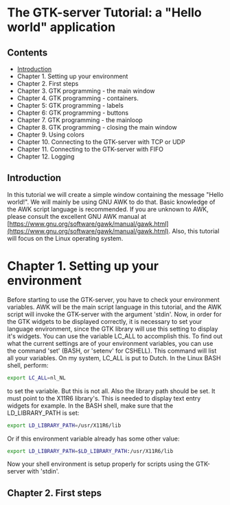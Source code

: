 # The GTK-server Tutorial: a "Hello world" application

## Contents

* [Introduction](#introduction)
* Chapter 1. Setting up your environment
* Chapter 2. First steps
* Chapter 3. GTK programming - the main window
* Chapter 4. GTK programming - containers.
* Chapter 5: GTK programming - labels
* Chapter 6: GTK programming - buttons
* Chapter 7. GTK programming - the mainloop
* Chapter 8. GTK programming - closing the main window
* Chapter 9. Using colors
* Chapter 10. Connecting to the GTK-server with TCP or UDP
* Chapter 11. Connecting to the GTK-server with FIFO
* Chapter 12. Logging

## Introduction

In this tutorial we will create a simple window containing the message "Hello world!". We will mainly be using GNU AWK to do that. Basic knowledge of the AWK script language is recommended. If you are unknown to AWK, please consult the excellent GNU AWK manual at [https://www.gnu.org/software/gawk/manual/gawk.html](https://www.gnu.org/software/gawk/manual/gawk.html). Also, this tutorial will focus on the Linux operating system.


# Chapter 1. Setting up your environment

Before starting to use the GTK-server, you have to check your environment variables. AWK will be the main script language in this tutorial, and the AWK script will invoke the GTK-server with the argument 'stdin'. Now, in order for the GTK widgets to be displayed correctly, it is necessary to set your language environment, since the GTK library will use this setting to display it's widgets. You can use the variable LC_ALL to accomplish this. To find out what the current settings are of your environment variables, you can use the command 'set' (BASH, or 'setenv' for CSHELL). This command will list all your variables. On my system, LC_ALL is put to Dutch. In the Linux BASH shell, perform:

```bash
export LC_ALL=nl_NL
```

to set the variable. But this is not all. Also the library path should be set. It must point to the X11R6 library's. This is needed to display text entry widgets for example. In the BASH shell, make sure that the LD_LIBRARY_PATH is set:

```bash
export LD_LIBRARY_PATH=/usr/X11R6/lib
```

Or if this environment variable already has some other value:

```bash
export LD_LIBRARY_PATH=$LD_LIBRARY_PATH:/usr/X11R6/lib
```

Now your shell environment is setup properly for scripts using the GTK-server with 'stdin'.


## Chapter 2. First steps

